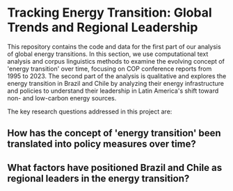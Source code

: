 # Tracking Energy Transition: Global Trends and Regional Leadership

This repository contains the code and data for the first part of our analysis of global energy transitions. In this section, we use computational text analysis and corpus linguistics methods to examine the evolving concept of 'energy transition' over time, focusing on COP conference reports from 1995 to 2023. The second part of the analysis is qualitative and explores the energy transition in Brazil and Chile by analyzing their energy infrastructure and policies to understand their leadership in Latin America's shift toward non- and low-carbon energy sources.

The key research questions addressed in this project are:

## How has the concept of 'energy transition' been translated into policy measures over time?
## What factors have positioned Brazil and Chile as regional leaders in the energy transition?

